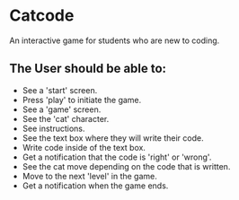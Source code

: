# Catcode

An interactive game for students who are new to coding.

## The User should be able to:

* See a 'start' screen.
* Press 'play' to initiate the game.
* See a 'game' screen.
* See the 'cat' character.
* See instructions.
* See the text box where they will write their code.
* Write code inside of the text box.
* Get a notification that the code is 'right' or 'wrong'.
* See the cat move depending on the code that is written.
* Move to the next 'level' in the game.
* Get a notification when the game ends.

